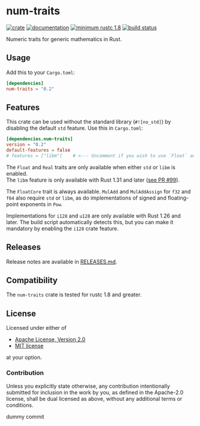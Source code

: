 # num-traits

[![crate](https://img.shields.io/crates/v/num-traits.svg)](https://crates.io/crates/num-traits)
[![documentation](https://docs.rs/num-traits/badge.svg)](https://docs.rs/num-traits)
[![minimum rustc 1.8](https://img.shields.io/badge/rustc-1.8+-red.svg)](https://rust-lang.github.io/rfcs/2495-min-rust-version.html)
[![build status](https://github.com/rust-num/num-traits/workflows/master/badge.svg)](https://github.com/rust-num/num-traits/actions)

Numeric traits for generic mathematics in Rust.

## Usage

Add this to your `Cargo.toml`:

```toml
[dependencies]
num-traits = "0.2"
```

## Features

This crate can be used without the standard library (`#![no_std]`) by disabling
the default `std` feature. Use this in `Cargo.toml`:

```toml
[dependencies.num-traits]
version = "0.2"
default-features = false
# features = ["libm"]    # <--- Uncomment if you wish to use `Float` and `Real` without `std`
```

The `Float` and `Real` traits are only available when either `std` or `libm` is enabled.  
The `libm` feature is only available with Rust 1.31 and later ([see PR #99](https://github.com/rust-num/num-traits/pull/99)).

The `FloatCore` trait is always available.  `MulAdd` and `MulAddAssign` for `f32`
and `f64` also require `std` or `libm`, as do implementations of signed and floating-
point exponents in `Pow`.

Implementations for `i128` and `u128` are only available with Rust 1.26 and
later.  The build script automatically detects this, but you can make it
mandatory by enabling the `i128` crate feature.

## Releases

Release notes are available in [RELEASES.md](RELEASES.md).

## Compatibility

The `num-traits` crate is tested for rustc 1.8 and greater.

## License

Licensed under either of

 * [Apache License, Version 2.0](http://www.apache.org/licenses/LICENSE-2.0)
 * [MIT license](http://opensource.org/licenses/MIT)

at your option.

### Contribution

Unless you explicitly state otherwise, any contribution intentionally submitted
for inclusion in the work by you, as defined in the Apache-2.0 license, shall be
dual licensed as above, without any additional terms or conditions.

dummy commit